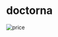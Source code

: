# doctorna
 
![price](https://github.com/Mohamzeem/Doctorna/assets/108492019/ee60d80a-1adc-4f02-96dc-cd1520f675e2)
